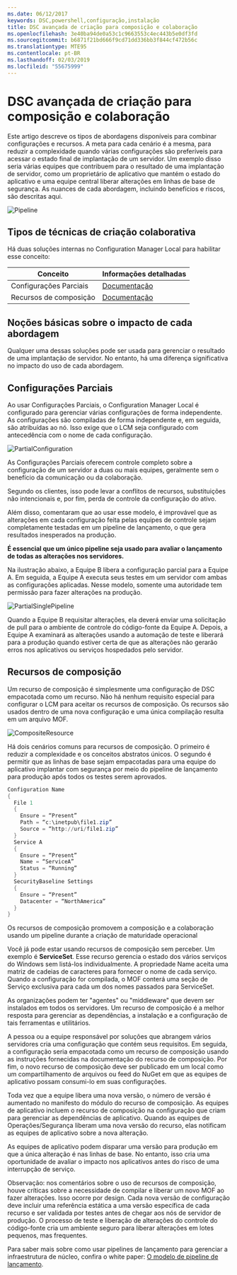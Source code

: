 ```yaml
---
ms.date: 06/12/2017
keywords: DSC,powershell,configuração,instalação
title: DSC avançada de criação para composição e colaboração
ms.openlocfilehash: 3e40ba94de0a53c1c9663553c4ec443b5e0df3fd
ms.sourcegitcommit: b6871f21bd666f9cd71dd336bb3f844cf472b56c
ms.translationtype: MTE95
ms.contentlocale: pt-BR
ms.lasthandoff: 02/03/2019
ms.locfileid: "55675999"
---
```

# <a name="advanced-dsc-authoring-for-composition-and-collaboration"></a>DSC avançada de criação para composição e colaboração

Este artigo descreve os tipos de abordagens disponíveis para combinar configurações e recursos.
A meta para cada cenário é a mesma, para reduzir a complexidade quando várias configurações são preferíveis para acessar o estado final de implantação de um servidor.
Um exemplo disso seria várias equipes que contribuem para o resultado de uma implantação de servidor, como um proprietário de aplicativo que mantém o estado do aplicativo e uma equipe central liberar alterações em linhas de base de segurança.
As nuances de cada abordagem, incluindo benefícios e riscos, são descritas aqui.

![Pipeline](../images/Pipeline.jpg)

## <a name="types-of-collaborative-authoring-techniques"></a>Tipos de técnicas de criação colaborativa

Há duas soluções internas no Configuration Manager Local para habilitar esse conceito:

| Conceito | Informações detalhadas
|-|-
| Configurações Parciais | [Documentação](../pull-server/partialConfigs.md)
| Recursos de composição | [Documentação](../resources/authoringResourceComposite.md)

## <a name="understanding-the-impact-of-each-approach"></a>Noções básicas sobre o impacto de cada abordagem

Qualquer uma dessas soluções pode ser usada para gerenciar o resultado de uma implantação de servidor.
No entanto, há uma diferença significativa no impacto do uso de cada abordagem.

## <a name="partial-configurations"></a>Configurações Parciais

Ao usar Configurações Parciais, o Configuration Manager Local é configurado para gerenciar várias configurações de forma independente.
As configurações são compiladas de forma independente e, em seguida, são atribuídas ao nó.
Isso exige que o LCM seja configurado com antecedência com o nome de cada configuração.

![PartialConfiguration](../images/PartialConfiguration.jpg)

As Configurações Parciais oferecem controle completo sobre a configuração de um servidor a duas ou mais equipes, geralmente sem o benefício da comunicação ou da colaboração.

Segundo os clientes, isso pode levar a conflitos de recursos, substituições não intencionais e, por fim, perda de controle da configuração do ativo.

Além disso, comentaram que ao usar esse modelo, é improvável que as alterações em cada configuração feita pelas equipes de controle sejam completamente testadas em um pipeline de lançamento, o que gera resultados inesperados na produção.

**É essencial que um único pipeline seja usado para avaliar o lançamento de todas as alterações nos servidores.**

Na ilustração abaixo, a Equipe B libera a configuração parcial para a Equipe A. Em seguida, a Equipe A executa seus testes em um servidor com ambas as configurações aplicadas.
Nesse modelo, somente uma autoridade tem permissão para fazer alterações na produção.

![PartialSinglePipeline](../images/PartialSinglePipeline.jpg)

Quando a Equipe B requisitar alterações, ela deverá enviar uma solicitação de pull para o ambiente de controle do código-fonte da Equipe A.
Depois, a Equipe A examinará as alterações usando a automação de teste e liberará para a produção quando estiver certa de que as alterações não gerarão erros nos aplicativos ou serviços hospedados pelo servidor.

## <a name="composite-resources"></a>Recursos de composição

Um recurso de composição é simplesmente uma configuração de DSC empacotada como um recurso.
Não há nenhum requisito especial para configurar o LCM para aceitar os recursos de composição.
Os recursos são usados dentro de uma nova configuração e uma única compilação resulta em um arquivo MOF.

![CompositeResource](../images/CompositeResource.jpg)

Há dois cenários comuns para recursos de composição.
O primeiro é reduzir a complexidade e os conceitos abstratos únicos.
O segundo é permitir que as linhas de base sejam empacotadas para uma equipe do aplicativo implantar com segurança por meio do pipeline de lançamento para produção após todos os testes serem aprovados.

```PowerShell
Configuration Name
{
  File 1
  {
    Ensure = “Present”
    Path = “c:\inetpub\file1.zip”
    Source = “http://uri/file1.zip”
  }
  Service A
  {
    Ensure = “Present”
    Name = “ServiceA”
    Status = “Running”
  }
  SecurityBaseline Settings
  {
    Ensure = “Present”
    Datacenter = “NorthAmerica”
  }
}
```

Os recursos de composição promovem a composição e a colaboração usando um pipeline durante a criação de maturidade operacional

Você já pode estar usando recursos de composição sem perceber.
Um exemplo é **ServiceSet**.
Esse recurso gerencia o estado dos vários serviços do Windows sem listá-los individualmente.
A propriedade Name aceita uma matriz de cadeias de caracteres para fornecer o nome de cada serviço.
Quando a configuração for compilada, o MOF conterá uma seção de Serviço exclusiva para cada um dos nomes passados para ServiceSet.

As organizações podem ter "agentes" ou "middleware" que devem ser instalados em todos os servidores.
Um recurso de composição é a melhor resposta para gerenciar as dependências, a instalação e a configuração de tais ferramentas e utilitários.

A pessoa ou a equipe responsável por soluções que abrangem vários servidores cria uma configuração que contém seus requisitos.
Em seguida, a configuração seria empacotada como um recurso de composição usando as instruções fornecidas na documentação do recurso de composição.
Por fim, o novo recurso de composição deve ser publicado em um local como um compartilhamento de arquivos ou feed do NuGet em que as equipes de aplicativo possam consumi-lo em suas configurações.

Toda vez que a equipe libera uma nova versão, o número de versão é aumentado no manifesto do módulo do recurso de composição.
As equipes de aplicativo incluem o recurso de composição na configuração que criam para gerenciar as dependências de aplicativo.
Quando as equipes de Operações/Segurança liberam uma nova versão do recurso, elas notificam as equipes de aplicativo sobre a nova alteração.

As equipes de aplicativo podem disparar uma versão para produção em que a única alteração é nas linhas de base.
No entanto, isso cria uma oportunidade de avaliar o impacto nos aplicativos antes do risco de uma interrupção de serviço.

Observação: nos comentários sobre o uso de recursos de composição, houve críticas sobre a necessidade de compilar e liberar um novo MOF ao fazer alterações.
Isso ocorre por design.
Cada nova versão de configuração deve incluir uma referência estática a uma versão específica de cada recurso e ser validada por testes antes de chegar aos nós de servidor de produção.
O processo de teste e liberação de alterações do controle do código-fonte cria um ambiente seguro para liberar alterações em lotes pequenos, mas frequentes.

Para saber mais sobre como usar pipelines de lançamento para gerenciar a infraestrutura de núcleo, confira o white paper: [O modelo de pipeline de lançamento](../further-reading/whitepapers.md).
